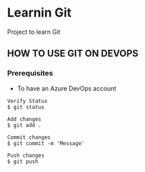 # Learnin Git
Project to learn Git


## HOW TO USE GIT ON DEVOPS
### Prerequisites
- To have an Azure DevOps account

```
Verify Status
$ git status

Add changes
$ git add .

Commit changes
$ git commit -m 'Message'

Push changes
$ git push
```
